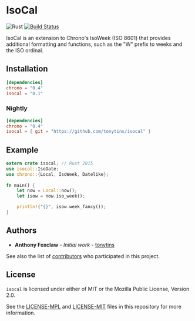 # IsoCal

![Rust](https://github.com/tonytins/isocal/workflows/Rust/badge.svg) [![Build Status](https://travis-ci.org/tonytins/isocal.svg?branch=master)](https://travis-ci.org/tonytins/isocal)

IsoCal is an extension to Chrono's IsoWeek (ISO 8601) that provides additional formatting and functions, such as the "W" prefix to weeks and the ISO ordinal.

## Installation

```toml
[dependencies]
chrono = "0.4"
isocal = "0.1"
```


### Nightly

```toml
[dependencies]
chrono = "0.4"
isocal = { git = "https://github.com/tonytins/isocal" }
```

## Example

```rust
extern crate isocal; // Rust 2015
use isocal::IsoDate;
use chrono::{Local, IsoWeek, Datelike};
    
fn main() {
    let now = Local::now();
    let isow = now.iso_week();

    println!("{}", isow.week_fancy());
}
```

## Authors

- **Anthony Foxclaw** - _Initial work_ - [tonytins](https://github.com/tonytins)

See also the list of [contributors](https://github.com/tonytins/isow/contributors) who participated in this project.

## License

`isocal` is licensed under either of MIT or the Mozilla Public License, Version 2.0.

See the [LICENSE-MPL](LICENSE-MPL) and [LICENSE-MIT](LICENSE-MIT) files in this repository for more information.
